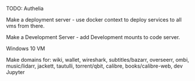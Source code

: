 TODO:
Authelia

Make a deployment server - use docker context to deploy services to all vms from there.

Make a Development Server - add Development mounts to code server.

Windows 10 VM

Make domains for:
wiki, wallet, wireshark, subtitles/bazarr, overseerr,
ombi, music/lidarr, jackett, tautulli, torrent/qbit, calibre, books/calibre-web,
dev
Jupyter

